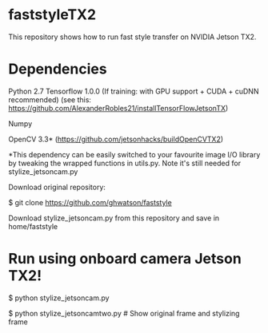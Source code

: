 # faststyleTX2

This repository shows how to run fast style transfer on NVIDIA Jetson TX2.

# Dependencies 

Python 2.7
Tensorflow 1.0.0 (If training: with GPU support + CUDA + cuDNN recommended) (see this: https://github.com/AlexanderRobles21/installTensorFlowJetsonTX)

Numpy

OpenCV 3.3* (https://github.com/jetsonhacks/buildOpenCVTX2)

*This dependency can be easily switched to your favourite image I/O library by tweaking the wrapped functions in utils.py. Note it's still needed for stylize_jetsoncam.py

Download original repository:

$ git clone https://github.com/ghwatson/faststyle

Download stylize_jetsoncam.py from this repository and save in home/faststyle

# Run using onboard camera Jetson TX2!

$ python stylize_jetsoncam.py

$ python stylize_jetsoncamtwo.py   # Show original frame and stylizing frame

 

